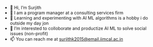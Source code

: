 - 👋 Hi, I’m Surjith
- 👀 I am a program manager at a consulting services firm
- 🌱 Learning and experimenting with AI ML algorithms is a hobby i do outside my day jon
- 💞️ I’m interested to colloborate and productize AI ML to solve social issues (non-profit) 
- 📫 You can reach me at surjithk2015@email.iimcal.ac.in

<!---
surjithkm/surjithkm is a ✨ special ✨ repository because its `README.md` (this file) appears on your GitHub profile.
You can click the Preview link to take a look at your changes.
--->
